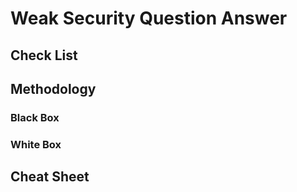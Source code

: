 # Weak Security Question Answer

## Check List

## Methodology

### Black Box

### White Box

## Cheat Sheet
